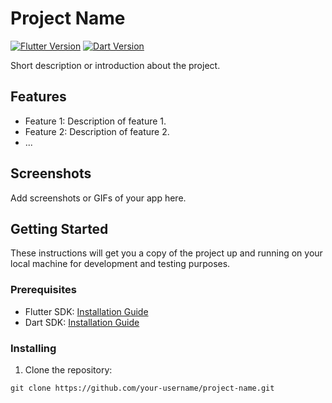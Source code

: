 # Project Name

[![Flutter Version](https://img.shields.io/badge/flutter-%5E2.0.0-blue)](https://flutter.dev/)
[![Dart Version](https://img.shields.io/badge/dart-%5E2.12.0-blue)](https://dart.dev/)

Short description or introduction about the project.

## Features

- Feature 1: Description of feature 1.
- Feature 2: Description of feature 2.
- ...

## Screenshots

Add screenshots or GIFs of your app here.

## Getting Started

These instructions will get you a copy of the project up and running on your local machine for development and testing purposes.

### Prerequisites

- Flutter SDK: [Installation Guide](https://flutter.dev/docs/get-started/install)
- Dart SDK: [Installation Guide](https://dart.dev/get-dart)

### Installing

1. Clone the repository:

```
git clone https://github.com/your-username/project-name.git
```
